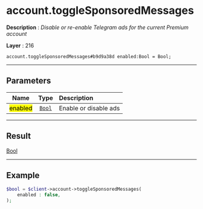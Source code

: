 # account.toggleSponsoredMessages

**Description** : *Disable or re\-enable Telegram ads for the current Premium account*

**Layer** : 216

```tl
account.toggleSponsoredMessages#b9d9a38d enabled:Bool = Bool;
```

---

## Parameters

| Name | Type | Description |
| :---: | :---: | :--- |
| <mark>enabled</mark> | [`Bool`](type/Bool) | Enable or disable ads |

---

## Result

[Bool](type/Bool)

---

## Example

```php
$bool = $client->account->toggleSponsoredMessages(
	enabled : false,
);
```